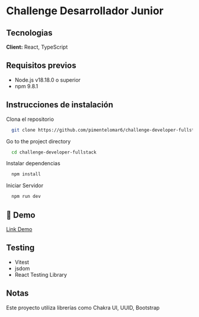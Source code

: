 # Challenge Desarrollador Junior


## Tecnologias

**Client:** React, TypeScript


## Requisitos previos

- Node.js v18.18.0 o superior 
- npm 9.8.1



## Instrucciones de instalación

Clona el repositorio

```bash
  git clone https://github.com/pimentelomar6/challenge-developer-fullstack.git
```

Go to the project directory

```bash
  cd challenge-developer-fullstack
```

Instalar dependencias

```bash
  npm install
```

Iniciar Servidor

```bash
  npm run dev
```


## 🔗 Demo

[Link Demo](https://challenge-dev-omar.netlify.app/)


## Testing

- Vitest
- jsdom
- React Testing Library


## Notas

Este proyecto utiliza librerías como Chakra UI, UUID, Bootstrap

